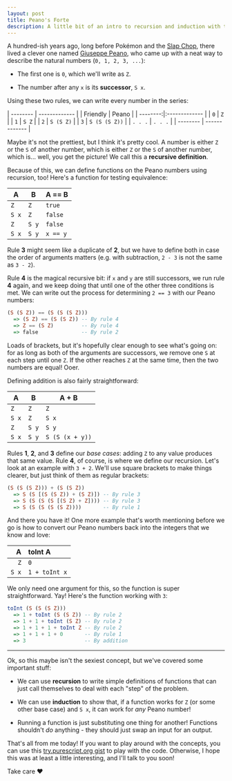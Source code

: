 ```yaml
---
layout: post
title: Peano's Forte
description: A little bit of an intro to recursion and induction with the help of Giuseppe Peano.
---
```


A hundred-ish years ago, long before Pokémon and the [Slap Chop](https://www.youtube.com/watch?v=rUbWjIKxrrs), there lived a clever one named [Giuseppe Peano](https://en.wikipedia.org/wiki/Giuseppe_Peano), who came up with a neat way to describe the natural numbers (`0, 1, 2, 3, ...`):

- The first one is `0`, which we'll write as `Z`.

- The number after any `x` is its **successor**, `S x`.

Using these two rules, we can write every number in the series:

| -------- | ------------- |
| Friendly | Peano         |
| --------:|:------------- |
|      `0` | `Z`           |
|      `1` | `S Z`         |
|      `2` | `S (S Z)`     |
|      `3` | `S (S (S Z))` |
|  `. . .` | `. . .`       |
| -------- | ------------- |

Maybe it's not the prettiest, but I think it's pretty cool. A number is either `Z` or the `S` of another number, which is either `Z` or the `S` of another number, which is... well, you get the picture! We call this a **recursive definition**.

Because of this, we can define functions on the Peano numbers using recursion, too! Here's a function for testing equivalence:

|   A   |   B   |  A == B  |
| ----- | ----- | -------- |
|  `Z`  |  `Z`  | `true`   |
| `S x` |  `Z`  | `false`  |
|  `Z`  | `S y` | `false`  |
| `S x` | `S y` | `x == y` |

Rule **3** might seem like a duplicate of **2**, but we have to define both in case the order of arguments matters (e.g. with subtraction, `2 - 3` is not the same as `3 - 2`).

Rule **4** is the magical recursive bit: if `x` and `y` are still successors, we run rule **4** again, and we keep doing that until one of the other three conditions is met. We can write out the process for determining `2 == 3` with our Peano numbers:

```haskell
(S (S Z)) == (S (S (S Z)))
  => (S Z) == (S (S Z)) -- By rule 4
  => Z == (S Z)         -- By rule 4
  => false              -- By rule 2
```

Loads of brackets, but it's hopefully clear enough to see what's going on: for as long as both of the arguments are successors, we remove one `S` at each step until one `Z`. If the other reaches `Z` at the same time, then the two numbers are equal! Ooer.

Defining addition is also fairly straightforward:

|   A   |   B   |      A + B      |
| ----- | ----- | --------------- |
|  `Z`  |  `Z`  | `Z`             |
| `S x` |  `Z`  | `S x`           |
|  `Z`  | `S y` | `S y`           |
| `S x` | `S y` | `S (S (x + y))` |

Rules **1**, **2**, and **3** define our _base cases_: adding `Z` to any value produces that same value. Rule **4**, of course, is where we define our recursion. Let's look at an example with `3 + 2`. We'll use square brackets to make things clearer, but just think of them as regular brackets:

```haskell
(S (S (S Z))) + (S (S Z))
  => S (S [(S (S Z)) + (S Z)]) -- By rule 3
  => S (S (S (S [(S Z) + Z]))) -- By rule 3
  => S (S (S (S (S Z))))       -- By rule 1
```

And there you have it! One more example that's worth mentioning before we go is how to convert our Peano numbers back into the integers that we know and love:

|   A   |    toInt A    |
| -----:|:------------- |
|  `Z`  | `0`           |
| `S x` | `1 + toInt x` |

We only need one argument for this, so the function is super straightforward. Yay! Here's the function working with `3`:

```haskell
toInt (S (S (S Z)))
  => 1 + toInt (S (S Z)) -- By rule 2
  => 1 + 1 + toInt (S Z) -- By rule 2
  => 1 + 1 + 1 + toInt Z -- By rule 2
  => 1 + 1 + 1 + 0       -- By rule 1
  => 3                   -- By addition
```

---

Ok, so this maybe isn't the sexiest concept, but we've covered some important stuff:

- We can use **recursion** to write simple definitions of functions that can just call themselves to deal with each "step" of the problem.

- We can use **induction** to show that, if a function works for `Z` (or some other base case) and `S x`, it can work for _any_ Peano number!

- Running a function is just substituting one thing for another! Functions shouldn't _do_ anything - they should just swap an input for an output.

That's all from me today! If you want to play around with the concepts, you can use this [try.purescript.org gist](http://try.purescript.org/?gist=d2be4384a7b4cc6283be5097df12c63c) to play with the code. Otherwise, I hope this was at least a little interesting, and I'll talk to you soon!

Take care &hearts;
